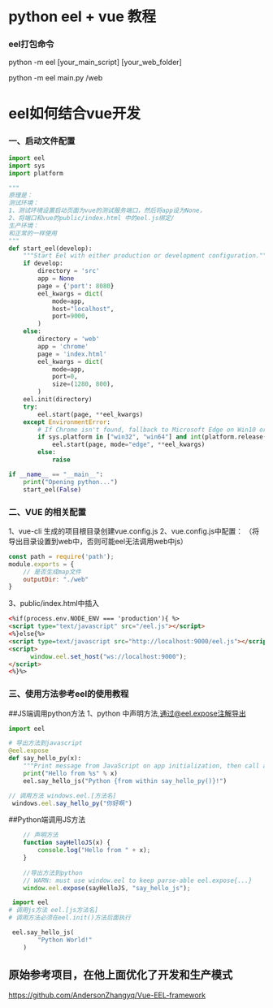 # python eel + vue 教程


### eel打包命令
python -m eel [your_main_script] [your_web_folder]

python -m eel main.py /web


# eel如何结合vue开发
### 一、启动文件配置
```python
import eel
import sys
import platform

"""
原理是：
测试环境：
1、测试环境设置启动页面为vue的测试服务端口，然后将app设为None，
2、将端口和vue的public/index.html 中的eel.js绑定/
生产环境：
和正常的一样使用
"""
def start_eel(develop):
    """Start Eel with either production or development configuration."""
    if develop:
        directory = 'src'
        app = None
        page = {'port': 8080}
        eel_kwargs = dict(
            mode=app,
            host="localhost",
            port=9000,
        )
    else:
        directory = 'web'
        app = 'chrome'
        page = 'index.html'
        eel_kwargs = dict(
            mode=app,
            port=0,
            size=(1280, 800),
        )
    eel.init(directory)
    try:
        eel.start(page, **eel_kwargs)
    except EnvironmentError:
        # If Chrome isn't found, fallback to Microsoft Edge on Win10 or greater
        if sys.platform in ["win32", "win64"] and int(platform.release()) >= 10:
            eel.start(page, mode="edge", **eel_kwargs)
        else:
            raise

if __name__ == "__main__":
    print("Opening python...")
    start_eel(False)
```
### 二、VUE 的相关配置
1、vue-cli 生成的项目根目录创建vue.config.js
2、vue.config.js中配置：
（将导出目录设置到web中，否则可能eel无法调用web中js）
```js
const path = require('path');
module.exports = {
    // 是否生成map文件
    outputDir: "./web"
}
```
3、public/index.html中插入
```html
<%if(process.env.NODE_ENV === 'production'){ %>
<script type="text/javascript" src="/eel.js"></script>
<%}else{%>
<script type=text/javascript src="http://localhost:9000/eel.js"></script>
<script>
      window.eel.set_host("ws://localhost:9000");
</script>
<%}%>
```

### 三、使用方法参考eel的使用教程

##JS端调用python方法
1、python 中声明方法,通过@eel.expose注解导出
```python
import eel

# 导出方法到javascript
@eel.expose  
def say_hello_py(x):
    """Print message from JavaScript on app initialization, then call a JS function."""
    print("Hello from %s" % x)
    eel.say_hello_js("Python {from within say_hello_py()}!")
```
```js
// 调用方法 windows.eel.[方法名]
 windows.eel.say_hello_py("你好啊")
```
##Python端调用JS方法
```js
    // 声明方法
    function sayHelloJS(x) {
        console.log("Hello from " + x);
    }
        
    //导出方法到python
    // WARN: must use window.eel to keep parse-able eel.expose{...}
    window.eel.expose(sayHelloJS, "say_hello_js");
```
```python
 import eel
# 调用js方法 eel.[js方法名]
# 调用方法必须在eel.init()方法后面执行

 eel.say_hello_js(
        "Python World!"
    )  
```

## 原始参考项目，在他上面优化了开发和生产模式
https://github.com/AndersonZhangyq/Vue-EEL-framework
